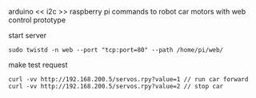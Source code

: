 arduino <<  i2c  >> raspberry pi
commands to robot car motors
with web control prototype


start server
```
sudo twistd -n web --port "tcp:port=80" --path /home/pi/web/
```

make test request
```
curl -vv http://192.168.200.5/servos.rpy?value=1 // run car forward
curl -vv http://192.168.200.5/servos.rpy?value=2 // stop car
```

